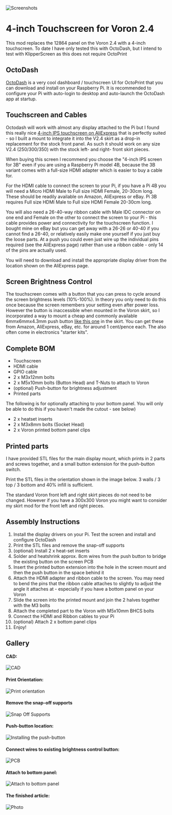 ![Screenshots](./img/screenshots.jpg)

# 4-inch Touchscreen for Voron 2.4

This mod replaces the 12864 panel on the Voron 2.4 with a 4-inch touchscreen. To date I have only tested this with OctoDash, but I intend to test with KlipperScreen as this does not require OctoPrint

## OctoDash

[OctoDash](https://unchartedbull.github.io/OctoDash/index.html) is a very cool dashboard / touchscreen UI for OctoPrint that you can download and install on your Raspberry Pi. It is recommended to configure your Pi with auto-login to desktop and auto-launch the OctoDash app at startup.

## Touchscreen and Cables

Octodash will work with almost any display attached to the Pi but I found this really nice [4-inch IPS touchscreen on AliExpress](https://www.aliexpress.com/item/4000329175443.html) that is perfectly suited - so I built a mount to integrate it into the V2.4 skirt as a drop-in replacement for the stock front panel. As such it should work on any size V2.4 (250/300/350) with the stock left- and right- front skirt pieces.

When buying this screen I recommend you choose the "4-inch IPS screen for 3B" even if you are using a Raspberry Pi model 4B, because the 3B variant comes with a full-size HDMI adapter which is easier to buy a cable for. 

For the HDMI cable to connect the screen to your Pi, if you have a Pi 4B you will need a Micro HDMI Male to Full size HDMI Female, 20-30cm long. These should be readily available on Amazon, AliExpress or eBay. Pi 3B requires Full size HDMI Male to Full size HDMI Female 20-30cm long.

You will also need a 26-40-way ribbon cable with Male IDC connector on one end and Female on the other to connect the screen to your Pi - this cable provides power and connectivity for the touchscreen function. I bought mine on eBay but you can get away with a 26-26 or 40-40 if you cannot find a 26-40, or relatively easily make one yourself if you just buy the loose parts. At a push you could even just wire up the individual pins required (see the AliExpress page) rather than use a ribbon cable - only 14 of the pins are actually used.

You will need to download and install the appropriate display driver from the location shown on the AliExpress page.

## Screen Brightness Control

The touchscreen comes with a button that you can press to cycle around the screen brightness levels (10%-100%). In theory you only need to do this once because the screen remembers your setting even after power loss. However the button is inaccessible when mounted in the Voron skirt, so I incorporated a way to mount a cheap and commonly available 6mmx6mmx4.3mm push button [like this one](https://www.aliexpress.com/item/1005001308376742) in the skirt. You can get these from Amazon, AliExpress, eBay, etc. for around 1 cent/pence each. The also often come in electronics "starter kits".

## Complete BOM

* Touchscreen
* HDMI cable
* GPIO cable
* 2 x M3x12mm bolts
* 2 x M5x10mm bolts (Button Head) and T-Nuts to attach to Voron
* (optional) Push-button for brightness adjustment
* Printed parts

The following is for optionally attaching to your bottom panel. You will only be able to do this if you haven't made the cutout - see below)
* 2 x heatset inserts
* 2 x M3x8mm bolts (Socket Head)
* 2 x Voron printed bottom panel clips


## Printed parts

I have provided STL files for the main display mount, which prints in 2 parts and screws together, and a small button extension for the push-button switch.

Print the STL files in the orientation shown in the image below. 3 walls / 3 top / 3 bottom and 40% infill is sufficient.

The standard Voron front left and right skirt pieces do not need to be changed. However if you have a 300x300 Voron you might want to consider my skirt mod for the front left and right pieces.

## Assembly Instructions

1. Install the display drivers on your Pi. Test the screen and install and configure OctoDash
1. Print the STL files and remove the snap-off supports
1. (optional) Install 2 x heat-set inserts
1. Solder and heatshrink approx. 8cm wires from the push button to bridge the existing button on the screen PCB
1. Insert the printed button extension into the hole in the screen mount and then the push button in the space behind it
1. Attach the HDMI adapter and ribbon cable to the screen. You may need to bend the pins that the ribbon cable attaches to slightly to adjust the angle it attaches at - especially if you have a bottom panel on your Voron
1. Slide the screen into the printed mount and join the 2 halves together with the M3 bolts
1. Attach the completed part to the Voron with M5x10mm BHCS bolts
1. Connect the HDMI and Ribbon cables to your Pi
1. (optional) Attach 2 x bottom panel clips
1. Enjoy!

## Gallery

#### CAD:
![CAD](./img/cad.jpg)

#### Print Orientation:
![Print orientation](./img/printorientation.jpg)

#### Remove the snap-off supports
![Snap Off Supports](./img/removesupports.jpg)

#### Push-button location:
![Installing the push-button](./img/pushbuttonlocation.jpg)

#### Connect wires to existing brightness control button:
![PCB](./img/pcb.jpg) 

#### Attach to bottom panel:
![Attach to bottom panel](./img/attachbottompanel.jpg) 

#### The finished article:
![Photo](./img/photo.jpg)

